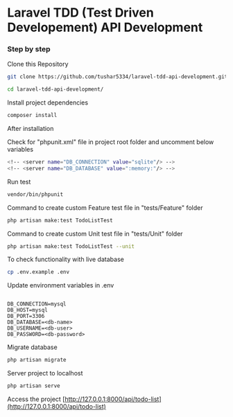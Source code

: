 # Laravel TDD (Test Driven Developement) API Development

### Step by step

Clone this Repository

```sh
git clone https://github.com/tushar5334/laravel-tdd-api-development.git
```

```sh
cd laravel-tdd-api-development/
```

Install project dependencies

```sh
composer install
```

After installation

Check for "phpunit.xml" file in project root folder and uncomment below variables

```sh
<!-- <server name="DB_CONNECTION" value="sqlite"/> -->
<!-- <server name="DB_DATABASE" value=":memory:"/> -->
```

Run test

```sh
vendor/bin/phpunit
```

Command to create custom Feature test file in "tests/Feature" folder

```sh
php artisan make:test TodoListTest
```

Command to create custom Unit test file in "tests/Unit" folder

```sh
php artisan make:test TodoListTest --unit
```

To check functionality with live database

```sh
cp .env.example .env
```

Update environment variables in .env

```dosini

DB_CONNECTION=mysql
DB_HOST=mysql
DB_PORT=3306
DB_DATABASE=<db-name>
DB_USERNAME=<db-user>
DB_PASSWORD=<db-password>
```

Migrate database

```sh
php artisan migrate
```

Server project to localhost

```sh
php artisan serve
```

Access the project
[http://127.0.0.1:8000/api/todo-list](http://127.0.0.1:8000/api/todo-list)
